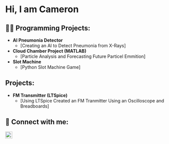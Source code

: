 <h1>Hi, I am Cameron </h1>

<h2>👨‍💻 Programming Projects:</h2>

- <b>AI Pneumonia Detector </b>
  - [Creating an AI to Detect Pneumonia from X-Rays]
- <b>Cloud Chamber Project (MATLAB)</b>
  - [Particle Analysis and Forecasting Future Particel Emmition]
- <b>Slot Machine </b>
  - [Python Slot Machine Game]

<h2> Projects:</h2>

- <b>FM Transmitter (LTSpice)</b>
  - [Using LTSpice Created an FM Tranmitter Using an Oscilloscope and Breadboards]



<h2> 🤳 Connect with me:</h2>

[<img align="left" alt="JoshMadakor | LinkedIn" width="22px" src="https://cdn.jsdelivr.net/npm/simple-icons@v3/icons/linkedin.svg" />][linkedin]

[linkedin]: https://www.linkedin.com/in/cameron-thompson-54775a1a5

<!--
**joshmadakor1/joshmadakor1** is a ✨ _special_ ✨ repository because its `README.md` (this file) appears on your GitHub profile.

Here are some ideas to get you started:

- 🔭 I’m currently working on ...
- 🌱 I’m currently learning ...
- 👯 I’m looking to collaborate on ...
- 🤔 I’m looking for help with ...
- 💬 Ask me about ...
- 📫 How to reach me: ...
- 😄 Pronouns: ...
- ⚡ Fun fact: ...
